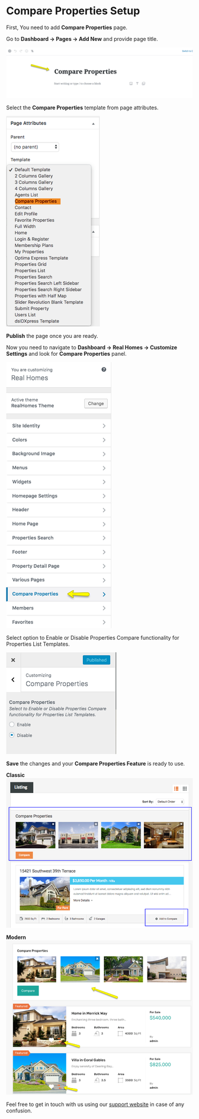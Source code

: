 # Compare Properties Setup

First, You need to add **Compare Properties** page. 

Go to **Dashboard → Pages → Add New** and provide page title.
 
![Real Homes Documentation](images/other-features/compare-title-gutenberg.png)

Select the **Compare Properties** template from page attributes.

![Real Homes Documentation](images/other-features/compare-page-attributes.png)

**Publish** the page once you are ready.

Now you need to navigate to **Dashboard → Real Homes → Customize Settings** and look for **Compare Properties** panel.

![Real Homes Documentation](images/other-features/compare-properties-panel.png)

Select option to Enable or Disable Properties Compare functionality for Properties List Templates.

![Real Homes Documentation](images/other-features/list-templates-taxonomy-pages.png)

**Save** the changes and your **Compare Properties Feature** is ready to use. 

**Classic** </br>
![Real Homes Documentation](images/other-features/compare-properties-frontend.png)

**Modern** </br>
![Real Homes Documentation](images/other-features/compare-properties-frontend-mod.png)

Feel free to get in touch with us using our [support website](https://support.inspirythemes.com/) in case of any confusion.
